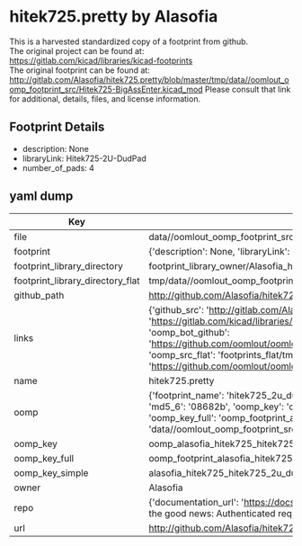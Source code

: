 # hitek725.pretty by Alasofia  
This is a harvested standardized copy of a footprint from github.  
The original project can be found at:  
https://gitlab.com/kicad/libraries/kicad-footprints  
The original footprint can be found at:
http://gitlab.com/Alasofia/hitek725.pretty/blob/master/tmp/data//oomlout_oomp_footprint_src/Hitek725-BigAssEnter.kicad_mod
Please consult that link for additional, details, files, and license information.  
## Footprint Details
* description: None  
* libraryLink: Hitek725-2U-DudPad  
* number_of_pads: 4  
## yaml dump  
| Key | Value |  
| --- | --- |  
| file | data//oomlout_oomp_footprint_src/hitek725.pretty/Hitek725-2U-DudPad.kicad_mod |  
| footprint | {'description': None, 'libraryLink': 'Hitek725-2U-DudPad', 'number_of_pads': 4} |  
| footprint_library_directory | footprint_library_owner/Alasofia_hitek725.pretty |  
| footprint_library_directory_flat | tmp/data//oomlout_oomp_footprint_src/footprints_flat/alasofia_hitek725_hitek725_2u_dudpad/working |  
| github_path | http://github.com/Alasofia/hitek725.pretty/blob/master/tmp/data//oomlout_oomp_footprint_src/Hitek725-2U-DudPad.kicad_mod |  
| links | {'github_src': 'http://gitlab.com/Alasofia/hitek725.pretty/blob/master/tmp/data//oomlout_oomp_footprint_src/Hitek725-BigAssEnter.kicad_mod', 'github_src_repo': 'https://gitlab.com/kicad/libraries/kicad-footprints', 'oomp_bot': 'tmp/data//oomlout_oomp_footprint_src/footprints/alasofia_hitek725_hitek725_2u_dudpad/working', 'oomp_bot_github': 'https://github.com/oomlout/oomlout_oomp_footprint_bot/tree/main/tmp/data//oomlout_oomp_footprint_src/footprints/alasofia_hitek725_hitek725_2u_dudpad/working', 'oomp_src_flat': 'footprints_flat/tmp/data//oomlout_oomp_footprint_src/footprints_flat/alasofia_hitek725_hitek725_2u_dudpad/working', 'oomp_src_flat_github': 'https://github.com/oomlout/oomlout_oomp_footprint_src/tree/main/tmp/data//oomlout_oomp_footprint_src/footprints_flat/alasofia_hitek725_hitek725_2u_dudpad/working'} |  
| name | hitek725.pretty |  
| oomp | {'footprint_name': 'hitek725_2u_dudpad', 'library_name': 'hitek725', 'md5': '08682b9d0d60a730eb67716e5f9dfb13', 'md5_10': '08682b9d0d', 'md5_5': '08682', 'md5_6': '08682b', 'oomp_key': 'oomp_alasofia_hitek725_hitek725_2u_dudpad', 'oomp_key_extra': 'oomp_footprint_alasofia_hitek725_hitek725_2u_dudpad', 'oomp_key_full': 'oomp_footprint_alasofia_hitek725_hitek725_2u_dudpad_08682b', 'oomp_key_simple': 'alasofia_hitek725_hitek725_2u_dudpad', 'original_filename': 'data//oomlout_oomp_footprint_src/hitek725.pretty/Hitek725-2U-DudPad.kicad_mod', 'owner_name': 'alasofia'} |  
| oomp_key | oomp_alasofia_hitek725_hitek725_2u_dudpad |  
| oomp_key_full | oomp_footprint_alasofia_hitek725_hitek725_2u_dudpad |  
| oomp_key_simple | alasofia_hitek725_hitek725_2u_dudpad |  
| owner | Alasofia |  
| repo | {'documentation_url': 'https://docs.github.com/rest/overview/resources-in-the-rest-api#rate-limiting', 'message': "API rate limit exceeded for 84.66.142.224. (But here's the good news: Authenticated requests get a higher rate limit. Check out the documentation for more details.)"} |  
| url | http://github.com/Alasofia/hitek725.pretty |  


